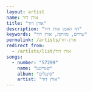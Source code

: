 ```yaml
---
layout: artist
name: אורן דוד
title: "אורן דוד"
description: "דף האמן אורן דוד"
keywords: "שירים, מוזיקה, אורן דוד"
permalink: /artists/אורן-דוד
redirect_from:
  - /artists/list/אורן דוד
songs:
  - number: "57299"
    name: "שטייגען"
    album: "סינגלים"
    artist: "אורן דוד"
---
```

